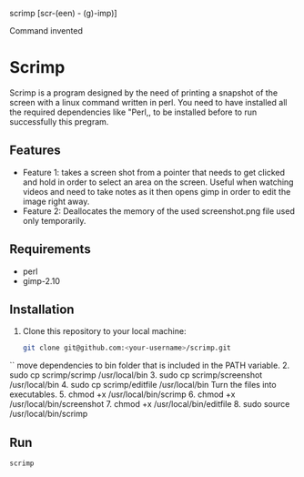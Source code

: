 scrimp [scr-(een) - (g)-imp)]

Command invented 

# Scrimp

Scrimp is a program designed by the need of printing a snapshot of the screen with a linux command written in perl.
You need to have installed all the required dependencies like "Perl,, to be installed before to run successfully this pregram.


## Features

- Feature 1: takes a screen shot from a pointer that needs to get clicked and hold in order to select an area on the screen.
  Useful when watching videos and need to take notes as it then opens gimp in order to edit the image right away.
- Feature 2: Deallocates the memory of the used screenshot.png file used only temporarily. 

## Requirements
- perl
- gimp-2.10

## Installation

1. Clone this repository to your local machine:
   ```bash
   git clone git@github.com:<your-username>/scrimp.git
``
move dependencies to bin folder that is included in the PATH variable.
   2. sudo cp scrimp/scrimp /usr/local/bin
   3. sudo cp scrimp/screenshot /usr/local/bin
   4. sudo cp scrimp/editfile /usr/local/bin
Turn the files into executables.
   5. chmod +x /usr/local/bin/scrimp
   6. chmod +x /usr/local/bin/screenshot
   7. chmod +x /usr/local/bin/editfile
   8. sudo source /usr/local/bin/scrimp

## Run
   ```
   scrimp
  ```
